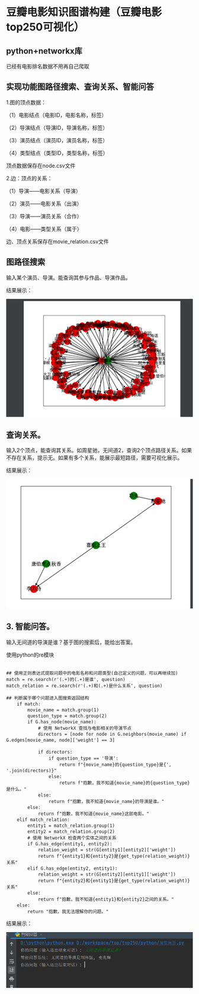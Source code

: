 # 豆瓣电影知识图谱构建（豆瓣电影top250可视化）

## python+networkx库

已经有电影排名数据不用再自己爬取

## 实现功能图路径搜索、查询关系、智能问答

1.图的顶点数据：

（1）电影结点（电影ID，电影名称，标签）

（2）导演结点（导演ID，导演名称，标签）

（3）演员结点（演员ID，演员名称，标签）

（4）类型结点（类型ID，类型名称，标签）

顶点数据保存在node.csv文件

2.边：顶点的关系：

（1）导演——电影关系（导演）

（2）演员——电影关系（出演）

（3）导演——演员关系（合作）

（4）电影——类型关系（属于）

边、顶点关系保存在movie_relation.csv文件

## 图路径搜索

输入某个演员、导演。能查询其参与作品、导演作品。

结果展示：

![图路径-查询作品.png](python/img/图路径-查询作品.png)

## 查询关系。

输入2个顶点，能查询其关系。如周星驰，无间道2，查询2个顶点路径关系。如果不存在关系，提示无。如果有多个关系，能展示最短路径，需要可视化展示。

结果展示：

![图路径-查询关系.png](python/img/图路径-查询关系.png)

## 3. 智能问答。

输入无间道的导演是谁？基于图的搜索后，能给出答案。

使用python的re模块

````

## 使用正则表达式提取问题中的电影名称和问题类型(自己定义的问题，可以再继续加)
match = re.search(r'(.+)的(.+)是谁', question)
match_relation = re.search(r'(.+)和(.+)是什么关系', question)

## 判断属于哪个问题进入图搜索返回结构
    if match:
        movie_name = match.group(1)
        question_type = match.group(2)
        if G.has_node(movie_name):
            # 使用 NetworkX 查找与电影相关的导演节点
            directors = [node for node in G.neighbors(movie_name) if G.edges[movie_name, node]['weight'] == 3]

            if directors:
                if question_type == '导演':
                    return f"{movie_name}的{question_type}是{', '.join(directors)}"
                else:
                    return f"抱歉，我不知道{movie_name}的{question_type}是什么。"
            else:
                return f"抱歉，我不知道{movie_name}的导演是谁。"
        else:
            return f"抱歉，我不知道{movie_name}这部电影。"
    elif match_relation:
        entity1 = match_relation.group(1)
        entity2 = match_relation.group(2)
        # 使用 NetworkX 检查两个实体之间的关系
        if G.has_edge(entity1, entity2):
            relation_weight = str(G[entity1][entity2]['weight'])
            return f"{entity1}和{entity2}是{get_type(relation_weight)}关系"
        elif G.has_edge(entity2, entity1):
            relation_weight = str(G[entity2][entity1]['weight'])
            return f"{entity2}和{entity1}是{get_type(relation_weight)}关系"
        else:
            return f"抱歉，我不知道{entity1}和{entity2}之间的关系。"
    else:
        return "抱歉，我无法理解你的问题。"
````

结果展示：

![智能问答.png](python/img/智能问答.png)
